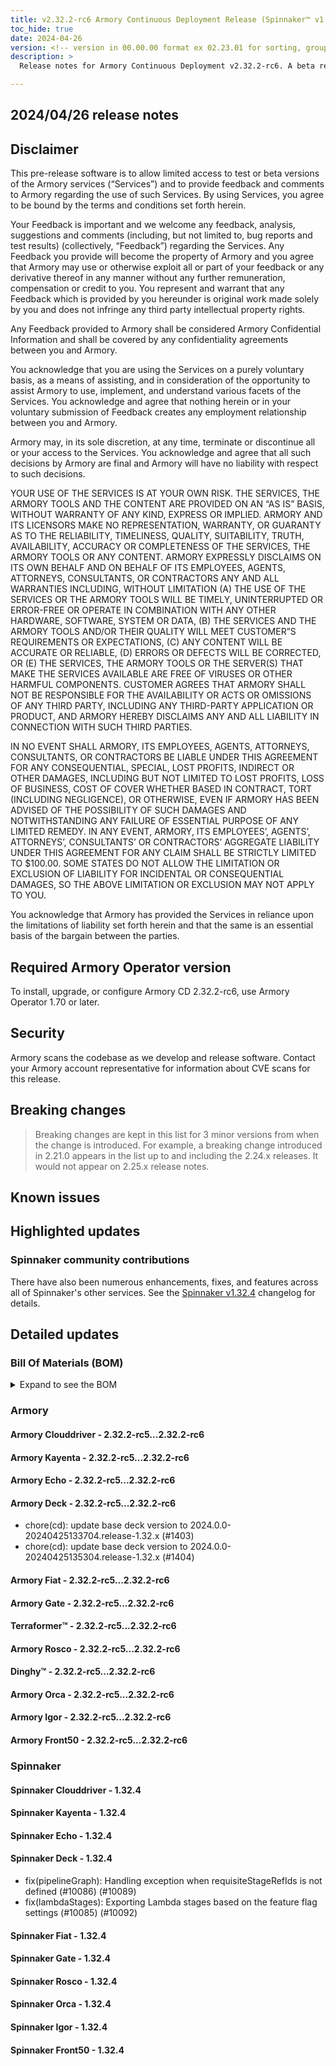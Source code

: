 ```yaml
---
title: v2.32.2-rc6 Armory Continuous Deployment Release (Spinnaker™ v1.32.4)
toc_hide: true
date: 2024-04-26
version: <!-- version in 00.00.00 format ex 02.23.01 for sorting, grouping -->
description: >
  Release notes for Armory Continuous Deployment v2.32.2-rc6. A beta release is not meant for installation in production environments.

---
```


## 2024/04/26 release notes

## Disclaimer

This pre-release software is to allow limited access to test or beta versions of the Armory services (“Services”) and to provide feedback and comments to Armory regarding the use of such Services. By using Services, you agree to be bound by the terms and conditions set forth herein.

Your Feedback is important and we welcome any feedback, analysis, suggestions and comments (including, but not limited to, bug reports and test results) (collectively, “Feedback”) regarding the Services. Any Feedback you provide will become the property of Armory and you agree that Armory may use or otherwise exploit all or part of your feedback or any derivative thereof in any manner without any further remuneration, compensation or credit to you. You represent and warrant that any Feedback which is provided by you hereunder is original work made solely by you and does not infringe any third party intellectual property rights.

Any Feedback provided to Armory shall be considered Armory Confidential Information and shall be covered by any confidentiality agreements between you and Armory.

You acknowledge that you are using the Services on a purely voluntary basis, as a means of assisting, and in consideration of the opportunity to assist Armory to use, implement, and understand various facets of the Services. You acknowledge and agree that nothing herein or in your voluntary submission of Feedback creates any employment relationship between you and Armory.

Armory may, in its sole discretion, at any time, terminate or discontinue all or your access to the Services. You acknowledge and agree that all such decisions by Armory are final and Armory will have no liability with respect to such decisions.

YOUR USE OF THE SERVICES IS AT YOUR OWN RISK. THE SERVICES, THE ARMORY TOOLS AND THE CONTENT ARE PROVIDED ON AN “AS IS” BASIS, WITHOUT WARRANTY OF ANY KIND, EXPRESS OR IMPLIED. ARMORY AND ITS LICENSORS MAKE NO REPRESENTATION, WARRANTY, OR GUARANTY AS TO THE RELIABILITY, TIMELINESS, QUALITY, SUITABILITY, TRUTH, AVAILABILITY, ACCURACY OR COMPLETENESS OF THE SERVICES, THE ARMORY TOOLS OR ANY CONTENT. ARMORY EXPRESSLY DISCLAIMS ON ITS OWN BEHALF AND ON BEHALF OF ITS EMPLOYEES, AGENTS, ATTORNEYS, CONSULTANTS, OR CONTRACTORS ANY AND ALL WARRANTIES INCLUDING, WITHOUT LIMITATION (A) THE USE OF THE SERVICES OR THE ARMORY TOOLS WILL BE TIMELY, UNINTERRUPTED OR ERROR-FREE OR OPERATE IN COMBINATION WITH ANY OTHER HARDWARE, SOFTWARE, SYSTEM OR DATA, (B) THE SERVICES AND THE ARMORY TOOLS AND/OR THEIR QUALITY WILL MEET CUSTOMER”S REQUIREMENTS OR EXPECTATIONS, (C) ANY CONTENT WILL BE ACCURATE OR RELIABLE, (D) ERRORS OR DEFECTS WILL BE CORRECTED, OR (E) THE SERVICES, THE ARMORY TOOLS OR THE SERVER(S) THAT MAKE THE SERVICES AVAILABLE ARE FREE OF VIRUSES OR OTHER HARMFUL COMPONENTS. CUSTOMER AGREES THAT ARMORY SHALL NOT BE RESPONSIBLE FOR THE AVAILABILITY OR ACTS OR OMISSIONS OF ANY THIRD PARTY, INCLUDING ANY THIRD-PARTY APPLICATION OR PRODUCT, AND ARMORY HEREBY DISCLAIMS ANY AND ALL LIABILITY IN CONNECTION WITH SUCH THIRD PARTIES.

IN NO EVENT SHALL ARMORY, ITS EMPLOYEES, AGENTS, ATTORNEYS, CONSULTANTS, OR CONTRACTORS BE LIABLE UNDER THIS AGREEMENT FOR ANY CONSEQUENTIAL, SPECIAL, LOST PROFITS, INDIRECT OR OTHER DAMAGES, INCLUDING BUT NOT LIMITED TO LOST PROFITS, LOSS OF BUSINESS, COST OF COVER WHETHER BASED IN CONTRACT, TORT (INCLUDING NEGLIGENCE), OR OTHERWISE, EVEN IF ARMORY HAS BEEN ADVISED OF THE POSSIBILITY OF SUCH DAMAGES AND NOTWITHSTANDING ANY FAILURE OF ESSENTIAL PURPOSE OF ANY LIMITED REMEDY. IN ANY EVENT, ARMORY, ITS EMPLOYEES’, AGENTS’, ATTORNEYS’, CONSULTANTS’ OR CONTRACTORS’ AGGREGATE LIABILITY UNDER THIS AGREEMENT FOR ANY CLAIM SHALL BE STRICTLY LIMITED TO $100.00. SOME STATES DO NOT ALLOW THE LIMITATION OR EXCLUSION OF LIABILITY FOR INCIDENTAL OR CONSEQUENTIAL DAMAGES, SO THE ABOVE LIMITATION OR EXCLUSION MAY NOT APPLY TO YOU.

You acknowledge that Armory has provided the Services in reliance upon the limitations of liability set forth herein and that the same is an essential basis of the bargain between the parties.


## Required Armory Operator version

To install, upgrade, or configure Armory CD 2.32.2-rc6, use Armory Operator 1.70 or later.

## Security

Armory scans the codebase as we develop and release software. Contact your Armory account representative for information about CVE scans for this release.

## Breaking changes
<!-- Copy/paste from the previous version if there are recent ones. We can drop breaking changes after 3 minor versions. Add new ones from OSS and Armory. -->

> Breaking changes are kept in this list for 3 minor versions from when the change is introduced. For example, a breaking change introduced in 2.21.0 appears in the list up to and including the 2.24.x releases. It would not appear on 2.25.x release notes.

## Known issues
<!-- Copy/paste known issues from the previous version if they're not fixed. Add new ones from OSS and Armory. If there aren't any issues, state that so readers don't think we forgot to fill out this section. -->

## Highlighted updates

<!--
Each item category (such as UI) under here should be an h3 (###). List the following info that service owners should be able to provide:
- Major changes or new features we want to call out for Armory and OSS. Changes should be grouped under end user understandable sections. For example, instead of Deck, use UI. Instead of Fiat, use Permissions.
- Fixes to any known issues from previous versions that we have in release notes. These can all be grouped under a Fixed issues H3.
-->




###  Spinnaker community contributions

There have also been numerous enhancements, fixes, and features across all of Spinnaker's other services. See the
[Spinnaker v1.32.4](https://www.spinnaker.io/changelogs/1.32.4-changelog/) changelog for details.

## Detailed updates

### Bill Of Materials (BOM)

<details><summary>Expand to see the BOM</summary>
<pre class="highlight">
<code>artifactSources:
  dockerRegistry: docker.io/armory
dependencies:
  redis:
    commit: null
    version: 2:2.8.4-2
services:
  clouddriver:
    commit: b29acea67a40b4145431137ba96454c1d1bf0d73
    version: 2.32.2-rc6
  deck:
    commit: 13f331421b292db61f14392e6932880aa5c49f25
    version: 2.32.2-rc6
  dinghy:
    commit: f5b14ffba75721322ada662f2325e80ec86347de
    version: 2.32.2-rc6
  echo:
    commit: 9d2abeeea4341e5ba94654925ba6488a9038af3f
    version: 2.32.2-rc6
  fiat:
    commit: 5e1839ef81812c439fb37b411bd3b381131c8c40
    version: 2.32.2-rc6
  front50:
    commit: ba318cd2c445f14e5d6c3db87fa1658549385403
    version: 2.32.2-rc6
  gate:
    commit: c6654ca6e316eef474c59296120d3f9f34eb0bdf
    version: 2.32.2-rc6
  igor:
    commit: 9339ab63ab3d85ebcb00131033d19f26ad436f05
    version: 2.32.2-rc6
  kayenta:
    commit: bccd150fcc8a7cb7df537ec6269bce5d2843c703
    version: 2.32.2-rc6
  monitoring-daemon:
    commit: null
    version: 2.26.0
  monitoring-third-party:
    commit: null
    version: 2.26.0
  orca:
    commit: aa898e512f93921b8786ea790bfe1cb5abc12f2b
    version: 2.32.2-rc6
  rosco:
    commit: dfe611ffdd2cf9ae7c524fb9970af47350ca5e96
    version: 2.32.2-rc6
  terraformer:
    commit: 2dc7666ca2d25acb85ab2b9f8efc864599061c45
    version: 2.32.2-rc6
timestamp: "2024-04-25 15:56:08"
version: 2.32.2-rc6
</code>
</pre>
</details>

### Armory


#### Armory Clouddriver - 2.32.2-rc5...2.32.2-rc6


#### Armory Kayenta - 2.32.2-rc5...2.32.2-rc6


#### Armory Echo - 2.32.2-rc5...2.32.2-rc6


#### Armory Deck - 2.32.2-rc5...2.32.2-rc6

  - chore(cd): update base deck version to 2024.0.0-20240425133704.release-1.32.x (#1403)
  - chore(cd): update base deck version to 2024.0.0-20240425135304.release-1.32.x (#1404)

#### Armory Fiat - 2.32.2-rc5...2.32.2-rc6


#### Armory Gate - 2.32.2-rc5...2.32.2-rc6


#### Terraformer™ - 2.32.2-rc5...2.32.2-rc6


#### Armory Rosco - 2.32.2-rc5...2.32.2-rc6


#### Dinghy™ - 2.32.2-rc5...2.32.2-rc6


#### Armory Orca - 2.32.2-rc5...2.32.2-rc6


#### Armory Igor - 2.32.2-rc5...2.32.2-rc6


#### Armory Front50 - 2.32.2-rc5...2.32.2-rc6



### Spinnaker


#### Spinnaker Clouddriver - 1.32.4


#### Spinnaker Kayenta - 1.32.4


#### Spinnaker Echo - 1.32.4


#### Spinnaker Deck - 1.32.4

  - fix(pipelineGraph): Handling exception when requisiteStageRefIds is not defined (#10086) (#10089)
  - fix(lambdaStages): Exporting Lambda stages based on the feature flag settings (#10085) (#10092)

#### Spinnaker Fiat - 1.32.4


#### Spinnaker Gate - 1.32.4


#### Spinnaker Rosco - 1.32.4


#### Spinnaker Orca - 1.32.4


#### Spinnaker Igor - 1.32.4


#### Spinnaker Front50 - 1.32.4


